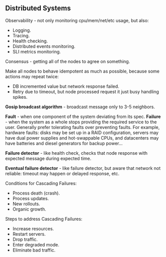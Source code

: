 Distributed Systems
-

Observability - not only monitoring cpu/mem/net/etc usage, but also:
* Logging.
* Tracing.
* Health checking.
* Distributed events monitoring.
* SLI metrics monitoring.

Consensus - getting all of the nodes to agree on something.

Make all nodes to behave idempotent as much as possible,
because some actions may repeat twice:
* DB incremented value but network response failed.
* Retry due to timeout, but node processed request it just busy handling spikes.

**Gosip broadcast algorithm** - broadcast message only to 3-5 neighbors.

**Fault** - when one component of the system deviating from its spec.
**Failure** - when the system as a whole stops providing the required service to the user.
Generally prefer tolerating faults over preventing faults.
For example, hardware faults:
disks may be set up in a RAID configuration,
servers may have dual power supplies and hot-swappable CPUs,
and datacenters may have batteries and diesel generators for backup power...

**Failure detector** - like health check,
checks that node response with expected message during expected time.

**Eventual failure detector** - like failure detector,
but aware that network not reliable: timeout may happen or delayed response, etc.

Conditions for Cascading Failures:
* Process death (crash).
* Process updates.
* New rollouts.
* Organic growth.

Steps to address Cascading Failures:
* Increase resources.
* Restart servers.
* Drop traffic.
* Enter degraded mode.
* Eliminate bad traffic.

